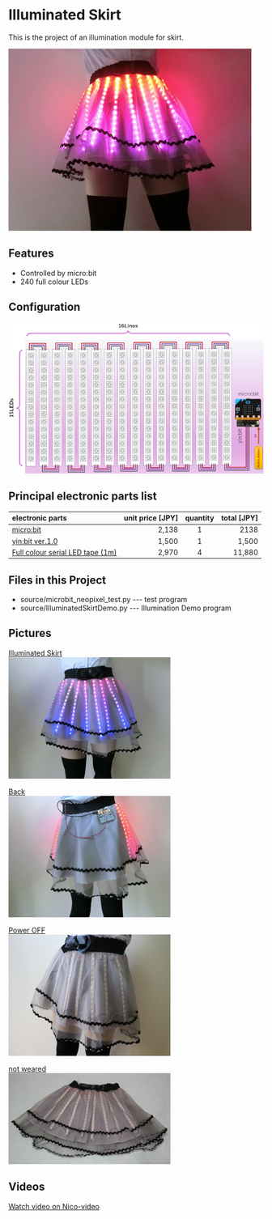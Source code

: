 Illuminated Skirt
=========

This is the project of an illumination module for skirt.

![Illuminated Skirt](img/IlluminatedSkirt_thum.jpg)


## Features

+ Controlled by micro:bit
+ 240 full colour LEDs


## Configuration

![Configuration](img/Configuration.png)


## Principal electronic parts list

|electronic parts|unit price [JPY]|quantity|total [JPY]|
|:-----------|------------:|:------------:|------------:|
|[micro:bit](https://microbit.org/)|2,138|1|2138|
|[yin:bit ver.1.0](https://github.com/GomiHgy/yin_bit)|1,500|1|1,500|
|[Full colour serial LED tape (1m)](https://www.switch-science.com/catalog/1399/)|2,970|4|11,880|


## Files in this Project

+ source/microbit_neopixel_test.py --- test program
+ source/IlluminatedSkirtDemo.py --- Illumination Demo program


## Pictures

[Illuminated Skirt](img/IlluminatedSkirt1.jpg)  
![Illuminated Skirt](img/IlluminatedSkirt1_thum.jpg)

[Back](img/IlluminatedSkirtBack.jpg)  
![Illuminated Skirt](img/IlluminatedSkirtBack_thum.jpg)

[Power OFF](img/IlluminatedSkirt2.jpg)  
![Illuminated Skirt](img/IlluminatedSkirt2_thum.jpg)

[not weared](img/IlluminatedSkirt3.jpg)  
![Illuminated Skirt](img/IlluminatedSkirt3_thum.jpg)


## Videos

[Watch video on Nico-video](https://www.nicovideo.jp/watch/sm35141886)

